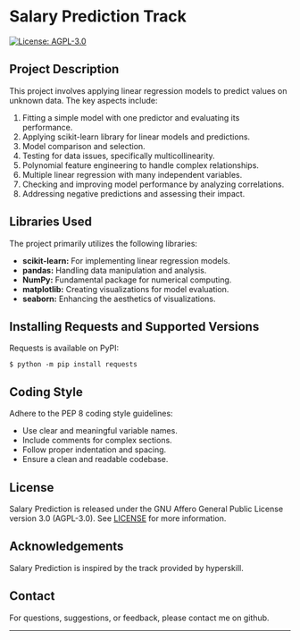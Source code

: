# Salary Prediction Track

[![License: AGPL-3.0](https://img.shields.io/badge/License-AGPL%20v3-blue.svg)](https://www.gnu.org/licenses/agpl-3.0)

## Project Description

This project involves applying linear regression models to predict values on unknown data. The key aspects include:

1. Fitting a simple model with one predictor and evaluating its performance.
2. Applying scikit-learn library for linear models and predictions.
3. Model comparison and selection.
4. Testing for data issues, specifically multicollinearity.
5. Polynomial feature engineering to handle complex relationships.
6. Multiple linear regression with many independent variables.
7. Checking and improving model performance by analyzing correlations.
8. Addressing negative predictions and assessing their impact.

## Libraries Used

The project primarily utilizes the following libraries:

- **scikit-learn:** For implementing linear regression models.
- **pandas:** Handling data manipulation and analysis.
- **NumPy:** Fundamental package for numerical computing.
- **matplotlib:** Creating visualizations for model evaluation.
- **seaborn:** Enhancing the aesthetics of visualizations.

## Installing Requests and Supported Versions

Requests is available on PyPI:

```console
$ python -m pip install requests
```

## Coding Style

Adhere to the PEP 8 coding style guidelines:

- Use clear and meaningful variable names.
- Include comments for complex sections.
- Follow proper indentation and spacing.
- Ensure a clean and readable codebase.

## License

Salary Prediction is released under the GNU Affero General Public License version 3.0 (AGPL-3.0). See [LICENSE](LICENSE.txt) for more information.

## Acknowledgements

Salary Prediction is inspired by the track provided by hyperskill.

## Contact

For questions, suggestions, or feedback, please contact me on github.

---